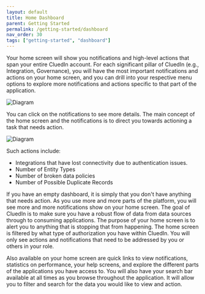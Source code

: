 ```yaml
---
layout: default
title: Home Dashboard
parent: Getting Started
permalink: /getting-started/dashboard
nav_order: 30
tags: ["getting-started", "dashboard"]
---
```


Your home screen will show you notifications and high-level actions that span your entire CluedIn account. For each significant pillar of CluedIn (e.g., Integration, Governance), you will have the most important notifications and actions on your home screen, and you can drill into your respective menu options to explore more notifications and actions specific to that part of the application. 

![Diagram](../assets/images/getting-started/home-screen.png)

You can click on the notifications to see more details. The main concept of the home screen and the notifications is to direct you towards actioning a task that needs action. 

![Diagram](../assets/images/getting-started/home-screen-click-notifications.png)

Such actions include:

 - Integrations that have lost connectivity due to authentication issues.
 - Number of Entity Types
 - Number of broken data policies
 - Number of Possible Duplicate Records

 If you have an empty dashboard, it is simply that you don't have anything that needs action. As you use more and more parts of the platform, you will see more and more notifications show on your home screen. The goal of CluedIn is to make sure you have a robust flow of data from data sources through to consuming applications. The purpose of your home screen is to alert you to anything that is stopping that from happening. The home screen is filtered by what type of authorization you have within CluedIn. You will only see actions and notifications that need to be addressed by you or others in your role.

 Also available on your home screen are quick links to view notifications, statistics on performance, your help screens, and explore the different parts of the applications you have access to. You will also have your search bar available at all times as you browse throughout the application. It will allow you to filter and search for the data you would like to view and action.
